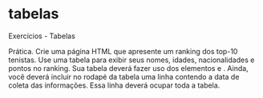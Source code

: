 # tabelas
Exercícios - Tabelas

Prática. Crie uma página HTML que apresente um ranking dos top-10 tenistas. 
Use uma tabela para exibir seus nomes, idades, nacionalidades e pontos no ranking.
Sua tabela deverá fazer uso dos elementos <thead> e <tbody> .
Ainda, você deverá incluir no rodapé da tabela uma linha contendo a data de coleta das informações. 
Essa linha deverá ocupar toda a tabela.
